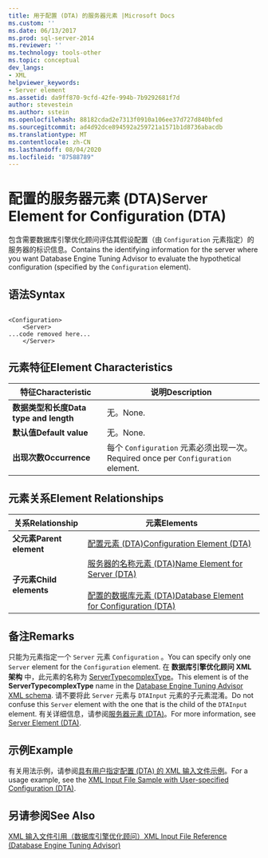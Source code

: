 ```yaml
---
title: 用于配置 (DTA) 的服务器元素 |Microsoft Docs
ms.custom: ''
ms.date: 06/13/2017
ms.prod: sql-server-2014
ms.reviewer: ''
ms.technology: tools-other
ms.topic: conceptual
dev_langs:
- XML
helpviewer_keywords:
- Server element
ms.assetid: da9ff870-9cfd-42fe-994b-7b9292681f7d
author: stevestein
ms.author: sstein
ms.openlocfilehash: 88182cdad2e7313f0910a106ee37d727d840bfed
ms.sourcegitcommit: ad4d92dce894592a259721a1571b1d8736abacdb
ms.translationtype: MT
ms.contentlocale: zh-CN
ms.lasthandoff: 08/04/2020
ms.locfileid: "87588789"
---
```

# <a name="server-element-for-configuration-dta"></a><span data-ttu-id="4a7b7-102">配置的服务器元素 (DTA)</span><span class="sxs-lookup"><span data-stu-id="4a7b7-102">Server Element for Configuration (DTA)</span></span>
  <span data-ttu-id="4a7b7-103">包含需要数据库引擎优化顾问评估其假设配置（由 `Configuration` 元素指定）的服务器的标识信息。</span><span class="sxs-lookup"><span data-stu-id="4a7b7-103">Contains the identifying information for the server where you want Database Engine Tuning Advisor to evaluate the hypothetical configuration (specified by the `Configuration` element).</span></span>  
  
## <a name="syntax"></a><span data-ttu-id="4a7b7-104">语法</span><span class="sxs-lookup"><span data-stu-id="4a7b7-104">Syntax</span></span>  
  
```  
  
<Configuration>  
    <Server>  
...code removed here...  
    </Server>  
```  
  
## <a name="element-characteristics"></a><span data-ttu-id="4a7b7-105">元素特征</span><span class="sxs-lookup"><span data-stu-id="4a7b7-105">Element Characteristics</span></span>  
  
|<span data-ttu-id="4a7b7-106">特征</span><span class="sxs-lookup"><span data-stu-id="4a7b7-106">Characteristic</span></span>|<span data-ttu-id="4a7b7-107">说明</span><span class="sxs-lookup"><span data-stu-id="4a7b7-107">Description</span></span>|  
|--------------------|-----------------|  
|<span data-ttu-id="4a7b7-108">**数据类型和长度**</span><span class="sxs-lookup"><span data-stu-id="4a7b7-108">**Data type and length**</span></span>|<span data-ttu-id="4a7b7-109">无。</span><span class="sxs-lookup"><span data-stu-id="4a7b7-109">None.</span></span>|  
|<span data-ttu-id="4a7b7-110">**默认值**</span><span class="sxs-lookup"><span data-stu-id="4a7b7-110">**Default value**</span></span>|<span data-ttu-id="4a7b7-111">无。</span><span class="sxs-lookup"><span data-stu-id="4a7b7-111">None.</span></span>|  
|<span data-ttu-id="4a7b7-112">**出现次数**</span><span class="sxs-lookup"><span data-stu-id="4a7b7-112">**Occurrence**</span></span>|<span data-ttu-id="4a7b7-113">每个 `Configuration` 元素必须出现一次。</span><span class="sxs-lookup"><span data-stu-id="4a7b7-113">Required once per `Configuration` element.</span></span>|  
  
## <a name="element-relationships"></a><span data-ttu-id="4a7b7-114">元素关系</span><span class="sxs-lookup"><span data-stu-id="4a7b7-114">Element Relationships</span></span>  
  
|<span data-ttu-id="4a7b7-115">关系</span><span class="sxs-lookup"><span data-stu-id="4a7b7-115">Relationship</span></span>|<span data-ttu-id="4a7b7-116">元素</span><span class="sxs-lookup"><span data-stu-id="4a7b7-116">Elements</span></span>|  
|------------------|--------------|  
|<span data-ttu-id="4a7b7-117">**父元素**</span><span class="sxs-lookup"><span data-stu-id="4a7b7-117">**Parent element**</span></span>|[<span data-ttu-id="4a7b7-118">配置元素 (DTA)</span><span class="sxs-lookup"><span data-stu-id="4a7b7-118">Configuration Element &#40;DTA&#41;</span></span>](configuration-element-dta.md)|  
|<span data-ttu-id="4a7b7-119">**子元素**</span><span class="sxs-lookup"><span data-stu-id="4a7b7-119">**Child elements**</span></span>|[<span data-ttu-id="4a7b7-120">服务器的名称元素 (DTA)</span><span class="sxs-lookup"><span data-stu-id="4a7b7-120">Name Element for Server &#40;DTA&#41;</span></span>](name-element-for-server-dta.md)<br /><br /> [<span data-ttu-id="4a7b7-121">配置的数据库元素 (DTA)</span><span class="sxs-lookup"><span data-stu-id="4a7b7-121">Database Element for Configuration &#40;DTA&#41;</span></span>](database-element-for-configuration-dta.md)|  
  
## <a name="remarks"></a><span data-ttu-id="4a7b7-122">备注</span><span class="sxs-lookup"><span data-stu-id="4a7b7-122">Remarks</span></span>  
 <span data-ttu-id="4a7b7-123">只能为元素指定一个 `Server` 元素 `Configuration` 。</span><span class="sxs-lookup"><span data-stu-id="4a7b7-123">You can specify only one `Server` element for the `Configuration` element.</span></span> <span data-ttu-id="4a7b7-124">在 **数据库引擎优化顾问 XML 架构** 中，此元素的名称为 [ServerTypecomplexType](https://go.microsoft.com/fwlink/?linkid=43100)。</span><span class="sxs-lookup"><span data-stu-id="4a7b7-124">This element is of the **ServerTypecomplexType** name in the [Database Engine Tuning Advisor XML schema](https://go.microsoft.com/fwlink/?linkid=43100).</span></span> <span data-ttu-id="4a7b7-125">请不要将此 `Server` 元素与 `DTAInput` 元素的子元素混淆。</span><span class="sxs-lookup"><span data-stu-id="4a7b7-125">Do not confuse this `Server` element with the one that is the child of the `DTAInput` element.</span></span> <span data-ttu-id="4a7b7-126">有关详细信息，请参阅[服务器元素 (DTA)](server-element-dta.md)。</span><span class="sxs-lookup"><span data-stu-id="4a7b7-126">For more information, see [Server Element &#40;DTA&#41;](server-element-dta.md).</span></span>  
  
## <a name="example"></a><span data-ttu-id="4a7b7-127">示例</span><span class="sxs-lookup"><span data-stu-id="4a7b7-127">Example</span></span>  
 <span data-ttu-id="4a7b7-128">有关用法示例，请参阅[具有用户指定配置 (DTA) 的 XML 输入文件示例](xml-input-file-sample-with-user-specified-configuration-dta.md)。</span><span class="sxs-lookup"><span data-stu-id="4a7b7-128">For a usage example, see the [XML Input File Sample with User-specified Configuration &#40;DTA&#41;](xml-input-file-sample-with-user-specified-configuration-dta.md).</span></span>  
  
## <a name="see-also"></a><span data-ttu-id="4a7b7-129">另请参阅</span><span class="sxs-lookup"><span data-stu-id="4a7b7-129">See Also</span></span>  
 [<span data-ttu-id="4a7b7-130">XML 输入文件引用（数据库引擎优化顾问）</span><span class="sxs-lookup"><span data-stu-id="4a7b7-130">XML Input File Reference &#40;Database Engine Tuning Advisor&#41;</span></span>](xml-input-file-reference-database-engine-tuning-advisor.md)  
  
  
